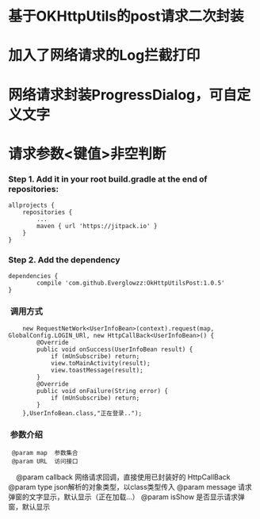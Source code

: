 # 基于OKHttpUtils的post请求二次封装
# 加入了网络请求的Log拦截打印
# 网络请求封装ProgressDialog，可自定义文字
# 请求参数<键值>非空判断




###   Step 1. Add it in your root build.gradle at the end of repositories:
	allprojects {
		repositories {
			...
			maven { url 'https://jitpack.io' }
		}
	}
  
  ###  Step 2. Add the dependency
  
  	dependencies {
	        compile 'com.github.Everglowzz:OkHttpUtilsPost:1.0.5'
	}



###  调用方式

        
        new RequestNetWork<UserInfoBean>(context).request(map, GlobalConfig.LOGIN_URl, new HttpCallBack<UserInfoBean>() {
            @Override
            public void onSuccess(UserInfoBean result) {
                if (mUnSubscribe) return;
                view.toMainActivity(result);
                view.toastMessage(result);
            }
            @Override
            public void onFailure(String error) {
                if (mUnSubscribe) return;
            }
        },UserInfoBean.class,"正在登录..");
	
###  参数介绍

     @param map  参数集合
     @param URL  访问接口
     @param callback  网络请求回调，直接使用已封装好的 HttpCallBack
     @param type  json解析的对象类型，以class类型传入
     @param message 请求弹窗的文字显示，默认显示（正在加载...）
     @param isShow 是否显示请求弹窗，默认显示
     
     
